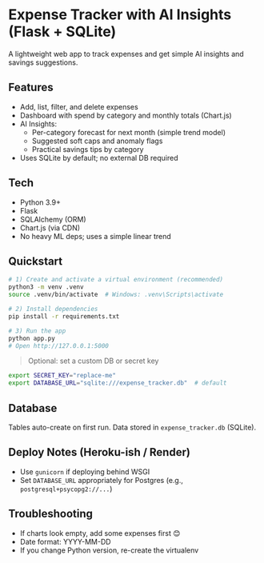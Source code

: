 # Expense Tracker with AI Insights (Flask + SQLite)

A lightweight web app to track expenses and get simple AI insights and savings suggestions.

## Features
- Add, list, filter, and delete expenses
- Dashboard with spend by category and monthly totals (Chart.js)
- AI Insights:
  - Per-category forecast for next month (simple trend model)
  - Suggested soft caps and anomaly flags
  - Practical savings tips by category
- Uses SQLite by default; no external DB required

## Tech
- Python 3.9+
- Flask
- SQLAlchemy (ORM)
- Chart.js (via CDN)
- No heavy ML deps; uses a simple linear trend

## Quickstart

```bash
# 1) Create and activate a virtual environment (recommended)
python3 -m venv .venv
source .venv/bin/activate  # Windows: .venv\Scripts\activate

# 2) Install dependencies
pip install -r requirements.txt

# 3) Run the app
python app.py
# Open http://127.0.0.1:5000
```

> Optional: set a custom DB or secret key
```bash
export SECRET_KEY="replace-me"
export DATABASE_URL="sqlite:///expense_tracker.db"  # default
```

## Database
Tables auto-create on first run. Data stored in `expense_tracker.db` (SQLite).

## Deploy Notes (Heroku-ish / Render)
- Use `gunicorn` if deploying behind WSGI
- Set `DATABASE_URL` appropriately for Postgres (e.g., `postgresql+psycopg2://...`)

## Troubleshooting
- If charts look empty, add some expenses first 😊
- Date format: YYYY-MM-DD
- If you change Python version, re-create the virtualenv
